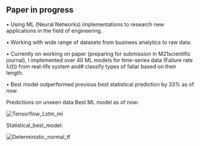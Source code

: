 # 
## Paper in progress
•	Using ML (Neural Networks) implementations to research new applications in the field of engineering. 

•	Working with wide range of datasets from business analytics to raw data.

•	Currently on working on paper (preparing for submission in M21scientific journal), I implemented over 40 ML models for time-series data (Failure rate λ(t)) from real-life system and# classify types of faliar based on their length. 

•	Best model outperformed previous best statistical prediction by 33% as of now.

Predictions on unseen data
Best ML model as of now:

![Tensorflow_Lstm_mi](https://user-images.githubusercontent.com/64646644/101638862-e7651480-3a2e-11eb-807d-0712de9f3c89.png)

Statistical_best_model:

![Deterministic_normal_tf](https://user-images.githubusercontent.com/64646644/101638766-c7355580-3a2e-11eb-8ca0-f6c229d07de4.png)

